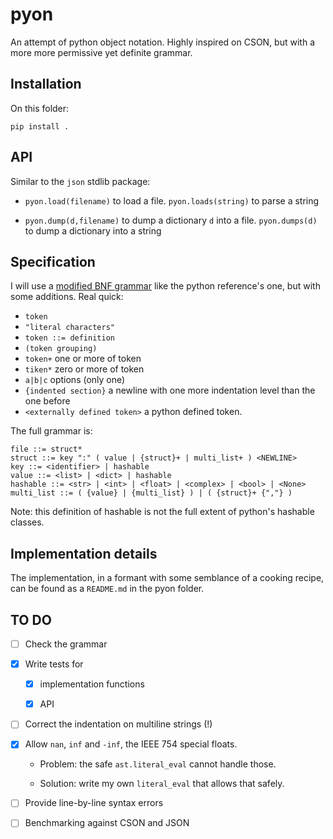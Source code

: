 # pyon
An attempt of python object notation. Highly inspired on CSON, but with a more more permissive yet definite grammar.

## Installation

On this folder:
```
pip install .
```

## API

Similar to the `json` stdlib package:

* `pyon.load(filename)` to load a file. `pyon.loads(string)` to parse a string

* `pyon.dump(d,filename)` to dump a dictionary `d` into a file. `pyon.dumps(d)` to dump a dictionary into a string


## Specification

I will use a [modified BNF grammar](https://docs.python.org/3/reference/introduction.html#notation) like the python reference's one, but with some additions. Real quick:

* `token`
* `"literal characters"`
* `token ::= definition`
* `(token grouping)`
* `token+` one or more of token
* `tiken*` zero or more of token
* `a|b|c` options (only one)
* `{indented section}` a newline with one more indentation level than the one before
* `<externally defined token>` a python defined token.

The full grammar is:
```
file ::= struct*
struct ::= key ":" ( value | {struct}+ | multi_list+ ) <NEWLINE>
key ::= <identifier> | hashable
value ::= <list> | <dict> | hashable
hashable ::= <str> | <int> | <float> | <complex> | <bool> | <None>
multi_list ::= ( {value} | {multi_list} ) | ( {struct}+ {","} )
```

Note: this definition of hashable is not the full extent of python's hashable classes.

## Implementation details

The implementation, in a formant with some semblance of a cooking recipe, can be found as a `README.md` in the pyon folder.

## TO DO

- [ ] Check the grammar

- [x] Write tests for

	- [x] implementation functions

	- [x] API

- [ ] Correct the indentation on multiline strings (!)

- [x] Allow `nan`, `inf` and `-inf`, the IEEE 754 special floats.

	* Problem: the safe `ast.literal_eval` cannot handle those.
	
	* Solution: write my own `literal_eval` that allows that safely.

- [ ] Provide line-by-line syntax errors

- [ ] Benchmarking against CSON and JSON

